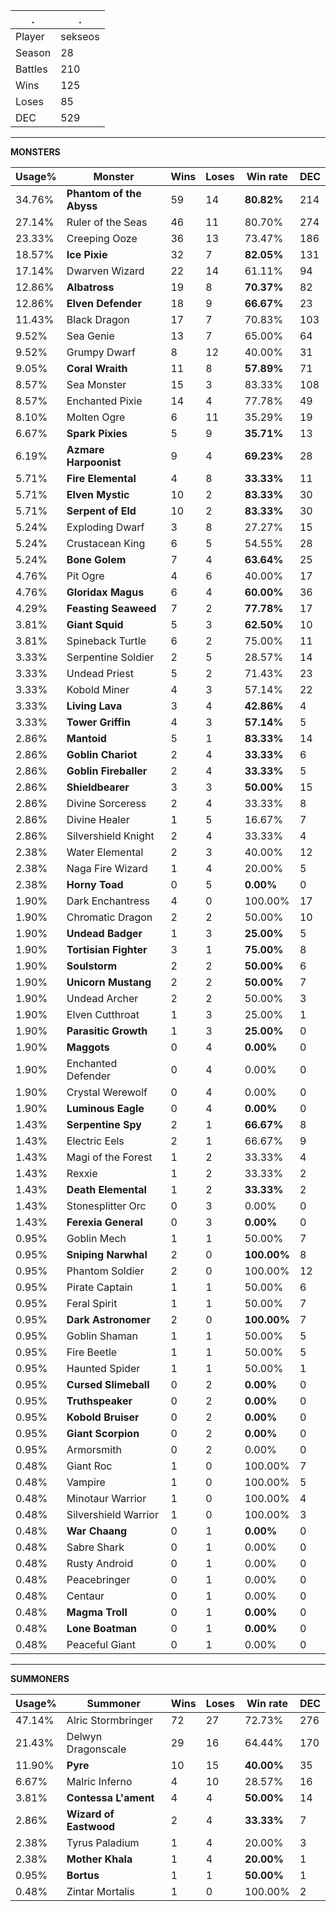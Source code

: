 .|.
|-|-
Player|sekseos
Season|28
Battles|210
Wins|125
Loses|85
DEC|529

---
**MONSTERS**

Usage%|Monster|Wins|Loses|Win rate|DEC|
-|-|-|-|-|-|
34.76%|**Phantom of the Abyss**|59|14|**80.82%**|214|
27.14%|Ruler of the Seas|46|11|80.70%|274|
23.33%|Creeping Ooze|36|13|73.47%|186|
18.57%|**Ice Pixie**|32|7|**82.05%**|131|
17.14%|Dwarven Wizard|22|14|61.11%|94|
12.86%|**Albatross**|19|8|**70.37%**|82|
12.86%|**Elven Defender**|18|9|**66.67%**|23|
11.43%|Black Dragon|17|7|70.83%|103|
9.52%|Sea Genie|13|7|65.00%|64|
9.52%|Grumpy Dwarf|8|12|40.00%|31|
9.05%|**Coral Wraith**|11|8|**57.89%**|71|
8.57%|Sea Monster|15|3|83.33%|108|
8.57%|Enchanted Pixie|14|4|77.78%|49|
8.10%|Molten Ogre|6|11|35.29%|19|
6.67%|**Spark Pixies**|5|9|**35.71%**|13|
6.19%|**Azmare Harpoonist**|9|4|**69.23%**|28|
5.71%|**Fire Elemental**|4|8|**33.33%**|11|
5.71%|**Elven Mystic**|10|2|**83.33%**|30|
5.71%|**Serpent of Eld**|10|2|**83.33%**|30|
5.24%|Exploding Dwarf|3|8|27.27%|15|
5.24%|Crustacean King|6|5|54.55%|28|
5.24%|**Bone Golem**|7|4|**63.64%**|25|
4.76%|Pit Ogre|4|6|40.00%|17|
4.76%|**Gloridax Magus**|6|4|**60.00%**|36|
4.29%|**Feasting Seaweed**|7|2|**77.78%**|17|
3.81%|**Giant Squid**|5|3|**62.50%**|10|
3.81%|Spineback Turtle|6|2|75.00%|11|
3.33%|Serpentine Soldier|2|5|28.57%|14|
3.33%|Undead Priest|5|2|71.43%|23|
3.33%|Kobold Miner|4|3|57.14%|22|
3.33%|**Living Lava**|3|4|**42.86%**|4|
3.33%|**Tower Griffin**|4|3|**57.14%**|5|
2.86%|**Mantoid**|5|1|**83.33%**|14|
2.86%|**Goblin Chariot**|2|4|**33.33%**|6|
2.86%|**Goblin Fireballer**|2|4|**33.33%**|5|
2.86%|**Shieldbearer**|3|3|**50.00%**|15|
2.86%|Divine Sorceress|2|4|33.33%|8|
2.86%|Divine Healer|1|5|16.67%|7|
2.86%|Silvershield Knight|2|4|33.33%|4|
2.38%|Water Elemental|2|3|40.00%|12|
2.38%|Naga Fire Wizard|1|4|20.00%|5|
2.38%|**Horny Toad**|0|5|**0.00%**|0|
1.90%|Dark Enchantress|4|0|100.00%|17|
1.90%|Chromatic Dragon|2|2|50.00%|10|
1.90%|**Undead Badger**|1|3|**25.00%**|5|
1.90%|**Tortisian Fighter**|3|1|**75.00%**|8|
1.90%|**Soulstorm**|2|2|**50.00%**|6|
1.90%|**Unicorn Mustang**|2|2|**50.00%**|7|
1.90%|Undead Archer|2|2|50.00%|3|
1.90%|Elven Cutthroat|1|3|25.00%|1|
1.90%|**Parasitic Growth**|1|3|**25.00%**|0|
1.90%|**Maggots**|0|4|**0.00%**|0|
1.90%|Enchanted Defender|0|4|0.00%|0|
1.90%|Crystal Werewolf|0|4|0.00%|0|
1.90%|**Luminous Eagle**|0|4|**0.00%**|0|
1.43%|**Serpentine Spy**|2|1|**66.67%**|8|
1.43%|Electric Eels|2|1|66.67%|9|
1.43%|Magi of the Forest|1|2|33.33%|4|
1.43%|Rexxie|1|2|33.33%|2|
1.43%|**Death Elemental**|1|2|**33.33%**|2|
1.43%|Stonesplitter Orc|0|3|0.00%|0|
1.43%|**Ferexia General**|0|3|**0.00%**|0|
0.95%|Goblin Mech|1|1|50.00%|7|
0.95%|**Sniping Narwhal**|2|0|**100.00%**|8|
0.95%|Phantom Soldier|2|0|100.00%|12|
0.95%|Pirate Captain|1|1|50.00%|6|
0.95%|Feral Spirit|1|1|50.00%|7|
0.95%|**Dark Astronomer**|2|0|**100.00%**|7|
0.95%|Goblin Shaman|1|1|50.00%|5|
0.95%|Fire Beetle|1|1|50.00%|5|
0.95%|Haunted Spider|1|1|50.00%|1|
0.95%|**Cursed Slimeball**|0|2|**0.00%**|0|
0.95%|**Truthspeaker**|0|2|**0.00%**|0|
0.95%|**Kobold Bruiser**|0|2|**0.00%**|0|
0.95%|**Giant Scorpion**|0|2|**0.00%**|0|
0.95%|Armorsmith|0|2|0.00%|0|
0.48%|Giant Roc|1|0|100.00%|7|
0.48%|Vampire|1|0|100.00%|5|
0.48%|Minotaur Warrior|1|0|100.00%|4|
0.48%|Silvershield Warrior|1|0|100.00%|3|
0.48%|**War Chaang**|0|1|**0.00%**|0|
0.48%|Sabre Shark|0|1|0.00%|0|
0.48%|Rusty Android|0|1|0.00%|0|
0.48%|Peacebringer|0|1|0.00%|0|
0.48%|Centaur|0|1|0.00%|0|
0.48%|**Magma Troll**|0|1|**0.00%**|0|
0.48%|**Lone Boatman**|0|1|**0.00%**|0|
0.48%|Peaceful Giant|0|1|0.00%|0|

---
**SUMMONERS**

Usage%|Summoner|Wins|Loses|Win rate|DEC|
-|-|-|-|-|-|
47.14%|Alric Stormbringer|72|27|72.73%|276|
21.43%|Delwyn Dragonscale|29|16|64.44%|170|
11.90%|**Pyre**|10|15|**40.00%**|35|
6.67%|Malric Inferno|4|10|28.57%|16|
3.81%|**Contessa L'ament**|4|4|**50.00%**|14|
2.86%|**Wizard of Eastwood**|2|4|**33.33%**|7|
2.38%|Tyrus Paladium|1|4|20.00%|3|
2.38%|**Mother Khala**|1|4|**20.00%**|1|
0.95%|**Bortus**|1|1|**50.00%**|1|
0.48%|Zintar Mortalis|1|0|100.00%|2|
